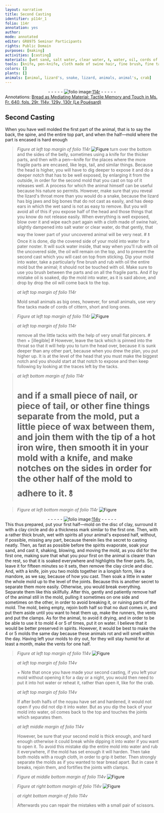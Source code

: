 ```yaml
---
layout: narrative
title: Second Casting
identifier: p114r_1
folio: 114r
annotation: yes
author:
mode: annotated
editor: GR8975 Seminar Participants
rights: Public Domain
purposes: [making]
activities: [casting]
materials: [wet sand, salt water, clear water, 🝋, water, oil, cords of cittern, wax, iron, clay, spirits, sand, dust, bread]
tools: [knife, pen-knife, cloth made of swine hair, fine brush, fine tacks, tacks, pincers, tack, iron wire, thick brush, runners, vents, clamps, rough cloth, scissors]
colors: []
plants: []
animals: [animal, lizard's, snake, lizard, animals, animal's, crab]
---
```


 <div class="folio" align="center">- - - - - <a href="http://gallica.bnf.fr/ark:/12148/btv1b10500001g/f233.image" target="_blank"><img src="https://cu-mkp.github.io/GR8975-edition/assets/photo-icon.png" alt="folio image: " style="display:inline-block; margin-bottom:-3px;"/>114r</a> - - - - - </div>  
<div class="annotation" align="left">Annotations:
<a href="https://drive.google.com/drive/folders/0BwJi-u8sfkVDLU9qZ0xaSUxRU00" target="_blank">Bread as Mediating Material: Tactile Memory and Touch in Ms. Fr. 640, fols. 29r, 114v, 129v, 130r (Le Pouésard)</a>
 </div>
 

## Second Casting

 
<span class="activity"></span>When you have well molded the first part of the <span class="animal">animal</span>, that is to say the back, the spine, and the entire top part, and when the half—mold where the part is encased is hard enough 
> *Figure*
> *at left top margin of folio 114r*
> <a href="https://drive.google.com/open?id=0B9-oNrvWdlO5SWVndzB0aEk5MWs" target="_blank"><img src="https://cu-mkp.github.io/GR8975-edition/assets/photo-icon.png" alt="Figure" style="display:inline-block; margin-bottom:-3px;"/></a>
 turn over the bottom and the sides of the belly, sometimes using a <span class="tool">knife</span> for the thicker parts, and then with a <span class="tool">pen—knife</span> for the places where the more fragile parts are encased, like legs, tail, and similar things. Because the head is higher, you will have to dig deeper to expose it and do a deeper notch that has to be well exposed, by enlarging it from the outside, in order for the second mold that you cast on top of it releases well. A process for which the <span class="animal">animal</span> himself can be useful because his nature so permits. However, make sure that you reveal the <span class="animal">lizard's</span> throat more than you would do a <span class="animal">snake</span>, because the <span class="animal">lizard</span> has big jaws and big bones that do not cast as easily, and has deep ears in which the <span class="material">wet sand</span> is not as easy to remove. But you will avoid all of this if you expose half of the head and those things that you know do not release easily. When everything is well exposed, blow over it and wipe each part again with a <span class="tool">cloth made of swine hair</span>, slightly dampened into <span class="material">salt water</span> or <span class="material">clear water</span>, do that gently, that way the lower part of your uncovered <span class="animal">animal</span> will be very neat. # <span class="material">🝋</span> Once it is done, dip the covered side of your mold into <span class="material">water</span> for a <span class="foreign">pater noster</span>. It will suck <span class="material">water</span> inside, that way when you'll rub with <span class="material">oil</span> the uncovered side, the <span class="material">oil</span> will remain on the top, and to prevent the second cast which you will cast on top from sticking. Dip your mold into <span class="material">water</span>, take a particularly <span class="tool">fine brush</span> and rub with <span class="material">oil</span> the entire mold but the <span class="animal">animal</span>; it should not be touched with <span class="material">oil</span>. Make sure to use you brush between the parts and on all the fragile parts. And if by mistake <span class="material">oil</span> is soaked, dip the mold into <span class="material">water</span>, as it is said above, and drop by drop the <span class="material">oil</span> will come back to the top.
 
> *at left top margin of folio 114r*
> 
> Mold small <span class="animal">animals</span> as big ones, however, for small animals, use very <span class="tool">fine tacks</span> made of <span class="material">cords of cittern</span>, short and long ones.
 
> *Figure*
> *at left top margin of folio 114r*
> <a href="https://drive.google.com/open?id=0B9-oNrvWdlO5NVR5Y2FtZHM0ck0" target="_blank"><img src="https://cu-mkp.github.io/GR8975-edition/assets/photo-icon.png" alt="Figure" style="display:inline-block; margin-bottom:-3px;"/></a>
 
> *at left top margin of folio 114r*
> 
> remove all the little <span class="tool">tacks</span> with the help of very small flat <span class="tool">pincers</span>. # then \+ [illegible] # However, leave the <span class="tool">tack</span> which is pinned into the throat so that it will help you to turn the head over, because it is sunk deeper than any other part, because when you drew the plan, you put higher up. It is at the level of the head that you must make the biggest notch and you should start at that notch to expose and then keep following by looking at the traces left by the <span class="tool">tacks</span>.
 
> *at left bottom margin of folio 114r*
> 
> # and if a small piece of nail, or piece of tail, or other fine things separate from the mold, put a little piece of <span class="material">wax</span> between them, and join them with the tip of a hot <span class="tool"><span class="material">iron</span> wire</span>, then smooth it in your mold with a <span class="tool">knife</span>, and make notches on the sides in order for the other half of the mold to adhere to it. <span class="material">🝋</span> 
 
> *Figure*
> *at left bottom margin of folio 114r*
> <a href="https://drive.google.com/open?id=0B9-oNrvWdlO5TTRuWU8yVktnc3M" target="_blank"><img src="https://cu-mkp.github.io/GR8975-edition/assets/photo-icon.png" alt="Figure" style="display:inline-block; margin-bottom:-3px;"/></a>
 <div class="folio" align="center">- - - - - <a href="http://gallica.bnf.fr/ark:/12148/btv1b10500001g/f234.image" target="_blank"><img src="https://cu-mkp.github.io/GR8975-edition/assets/photo-icon.png" alt="folio image: " style="display:inline-block; margin-bottom:-3px;"/>114v</a> - - - - - </div> 
This thus prepared, put your first half—mold on the disc of <span class="material">clay</span>, surround it with a <span class="material">clay</span> circle and do a thickness mark similar to the first one. Then, with a rather <span class="tool">thick brush</span>, wet with <span class="material">spirits</span> all your <span class="animal">animal's</span> exposed half, without, if possible, missing any part, because therein lies the secret to casting neatly. Then, as fast as possible before the <span class="material">spirits</span> evaporate, soak your <span class="material">sand</span>, and cast it, shaking, blowing, and moving the mold, as you did for the first one, making sure that what you pour first on the <span class="animal">animal</span> is clearer than the rest, so that it is soaked everywhere and highlights the finer parts. So, leave it for fifteen <span class="unit">minutes</span> so it sets, then remove the <span class="material">clay</span> circle and disc. And, with a <span class="tool">knife</span>, join you two molds together in a longish form, like a mandore, as we say, because of how you cast. Then soak a little in <span class="material">water</span> the whole mold up to the level of the joints. Because this is another secret to separate them more easily. Otherwise, you would break everything. Separate them like this skillfully. After this, gently and patiently remove half of the <span class="animal">animal</span> still in the mold, pulling it sometimes on one side and sometimes on the other, in order to avoid breaking it, or ruining parts of the mold. The mold, being empty, rejoin both half so that no <span class="material">dust</span> comes in, and put them aside until you want to heat them up, make the <span class="tool">runners</span>, the <span class="tool">vents</span> and put the <span class="tool">clamps</span>. As for the <span class="animal">animal</span>, to avoid it drying, and in order to be be able to use it to mold 4 or 5 of times, put it on <span class="material">water</span>. I believe that it would be better preserved in <span class="material">spirits</span>. However, it would be best to make the 4 or 5 molds the same day because these <span class="animal">animals</span> rot and will smell within the <span class="unit">day</span>. Having left your molds to dry out, for they will stay humid for at least a <span class="unit">month</span>, make the vents for one half.
 
> *Figure*
> *at left top margin of folio 114v*
> <a href="https://drive.google.com/open?id=0B9-oNrvWdlO5dmlRQm1lTjc4aXc" target="_blank"><img src="https://cu-mkp.github.io/GR8975-edition/assets/photo-icon.png" alt="Figure" style="display:inline-block; margin-bottom:-3px;"/></a>
 
> *at left top margin of folio 114v*
> 
> \+ Note that once you have made your second casting, if you left your mold without opening it for a <span class="unit">day</span> or a <span class="unit">night</span>, you would then need to put it into hot <span class="material">water</span> or reheat it, rather than open it, like for the <span class="animal">crab</span>.
 
> *at left top margin of folio 114v*
> 
> If after both halfs of the <span class="foreign">noyau</span> have set and hardened, it would not open if you did not dip it into <span class="material">water</span>. But as you dip the back of your mold into <span class="material">water</span>, <span class="material">oil</span> comes back to the top and touches the joints which separates them.
 
> *at left middle margin of folio 114v*
> 
> However, be sure that your second mold is thick enough, and hard enough otherwise it could break while dipping it into <span class="material">water</span> if you want to open it. To avoid this mistake dip the entire mold into <span class="material">water</span> and rub it everywhere, if the mold has set enough it will harden. Then take both molds with a <span class="tool">rough cloth</span>, in order to grip it better. Then strongly separate the molds as if you wanted to tear <span class="material">bread</span> apart. But in case it breaks, rejoin them, and fortifies the joints with <span class="tool">clamps</span>.
 
> *Figure*
> *at middle bottom margin of folio 114v*
> <a href="https://drive.google.com/open?id=0B9-oNrvWdlO5NmZxVUxKTmhYSXM" target="_blank"><img src="https://cu-mkp.github.io/GR8975-edition/assets/photo-icon.png" alt="Figure" style="display:inline-block; margin-bottom:-3px;"/></a>
 
> *Figure*
> *at right bottom margin of folio 114v*
> <a href="https://drive.google.com/open?id=0B9-oNrvWdlO5dkk3MW10YzNIbDg" target="_blank"><img src="https://cu-mkp.github.io/GR8975-edition/assets/photo-icon.png" alt="Figure" style="display:inline-block; margin-bottom:-3px;"/></a>
 
> *at right bottom margin of folio 114v*
> 
> Afterwards you can repair the mistakes with a small pair of <span class="tool">scissors</span>.
 